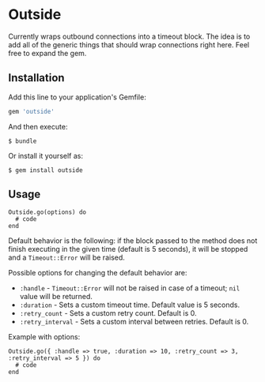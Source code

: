 # Outside

Currently wraps outbound connections into a timeout block. The idea is to add all of the generic things that should wrap connections right here. Feel free to expand the gem.

## Installation

Add this line to your application's Gemfile:

```ruby
gem 'outside'
```

And then execute:

    $ bundle

Or install it yourself as:

    $ gem install outside

## Usage

```
Outside.go(options) do
  # code
end
```

Default behavior is the following: if the block passed to the method does not finish executing in the given time (default is 5 seconds), it will be stopped and a `Timeout::Error` will be raised.

Possible options for changing the default behavior are:
- `:handle` - `Timeout::Error` will not be raised in case of a timeout; `nil` value will be returned.
- `:duration` - Sets a custom timeout time. Default value is 5 seconds.
- `:retry_count` - Sets a custom retry count. Default is 0.
- `:retry_interval` - Sets a custom interval between retries. Default is 0.

Example with options:

```
Outside.go({ :handle => true, :duration => 10, :retry_count => 3, :retry_interval => 5 }) do
  # code
end
```

